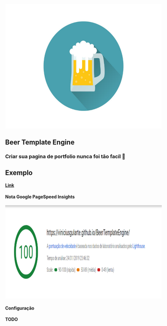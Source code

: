 <p align="center">
  <img witdth="400" height="400" src="beericon.png"/>
</p>

## Beer Template Engine

### Criar sua pagina de portfolio nunca foi tão facíl :beers:

##  Exemplo

#### [Link](https://viniciusgularte.github.io/BeerTemplateEngine/)

#### Nota Google PageSpeed Insights
<p align="center">
  <img witdth="400" height="300" src="google.png"/>
</p>

#### Configuração

<b>TODO</b>
